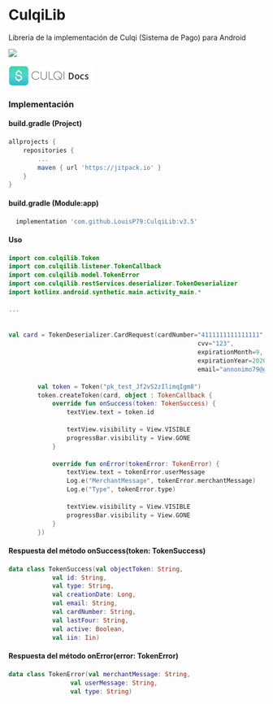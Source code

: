 # CulqiLib
Libreria de la implementación de Culqi (Sistema de Pago) para Android

[![](https://jitpack.io/v/LouisP79/CulqiLib.svg)](https://jitpack.io/#LouisP79/CulqiLib)

![](culqi_logo.png)

### Implementación

#### build.gradle (Project)
```gradle
allprojects {
    repositories {
        ...
        maven { url 'https://jitpack.io' }
    }
}
```
#### build.gradle (Module:app)
```gradle
  implementation 'com.github.LouisP79:CulqiLib:v3.5'
```

#### Uso
```kotlin
import com.culqilib.Token
import com.culqilib.listener.TokenCallback
import com.culqilib.model.TokenError
import com.culqilib.restServices.deserializer.TokenDeserializer
import kotlinx.android.synthetic.main.activity_main.*

...


val card = TokenDeserializer.CardRequest(cardNumber="4111111111111111",
                                                    cvv="123",
                                                    expirationMonth=9,
                                                    expirationYear=2020,
                                                    email="annonimo79@gmail.com")

        val token = Token("pk_test_Jf2vS2zIlimqIgm8")
        token.createToken(card, object : TokenCallback {
            override fun onSuccess(token: TokenSuccess) {
                textView.text = token.id

                textView.visibility = View.VISIBLE
                progressBar.visibility = View.GONE
            }

            override fun onError(tokenError: TokenError) {
                textView.text = tokenError.userMessage
                Log.e("MerchantMessage", tokenError.merchantMessage)
                Log.e("Type", tokenError.type)

                textView.visibility = View.VISIBLE
                progressBar.visibility = View.GONE
            }
        })
```

#### Respuesta del método onSuccess(token: TokenSuccess)
```kotlin
data class TokenSuccess(val objectToken: String,
            val id: String,
            val type: String,
            val creationDate: Long,
            val email: String,
            val cardNumber: String,
            val lastFour: String,
            val active: Boolean,
            val iin: Iin)
```


#### Respuesta del método onError(error: TokenError)
```kotlin
data class TokenError(val merchantMessage: String,
                 val userMessage: String,
                 val type: String)
```

